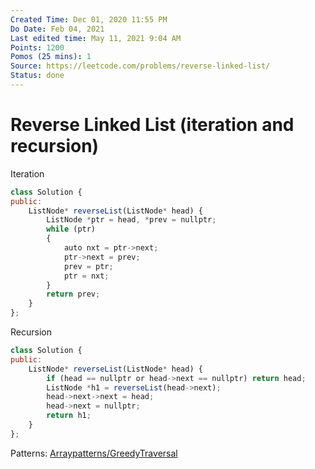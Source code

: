 ```yaml
---
Created Time: Dec 01, 2020 11:55 PM
Do Date: Feb 04, 2021
Last edited time: May 11, 2021 9:04 AM
Points: 1200
Pomos (25 mins): 1
Source: https://leetcode.com/problems/reverse-linked-list/
Status: done
---
```


# Reverse Linked List (iteration and recursion)

Iteration
```jsx
class Solution {
public:
    ListNode* reverseList(ListNode* head) {
        ListNode *ptr = head, *prev = nullptr; 
        while (ptr)
        {
            auto nxt = ptr->next; 
            ptr->next = prev; 
            prev = ptr; 
            ptr = nxt;
        }
        return prev;
    }
};
```
Recursion
```jsx
class Solution {
public:
    ListNode* reverseList(ListNode* head) {
        if (head == nullptr or head->next == nullptr) return head;
        ListNode *h1 = reverseList(head->next); 
        head->next->next = head;
        head->next = nullptr; 
        return h1; 
    }
};
```
Patterns: [Array](Array.md)[patterns/Greedy](patterns/Greedy.md)[Traversal](Traversal.md)
